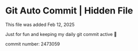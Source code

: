 # Git Auto Commit | Hidden File

This file was added Feb 12, 2025

Just for fun and keeping my daily git commit active 🤪

commit number: 2473059
